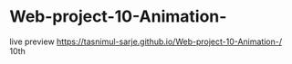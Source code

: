 # Web-project-10-Animation-
live preview
https://tasnimul-sarje.github.io/Web-project-10-Animation-/
10th
